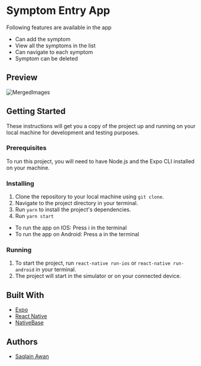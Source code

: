 Symptom Entry App
============

Following features are available in the app
- Can add the symptom
- View all the symptoms in the list
- Can navigate to each symptom
- Symptom can be deleted


Preview
---------------
![MergedImages](https://github.com/saqlaan/react-native-symptoms/assets/84536251/72e6b2c4-d225-48d2-9137-ec9dbc58b93f)



Getting Started
---------------

These instructions will get you a copy of the project up and running on your local machine for development and testing purposes.

### Prerequisites

To run this project, you will need to have Node.js and the Expo CLI installed on your machine.

### Installing

1.  Clone the repository to your local machine using `git clone`.
2.  Navigate to the project directory in your terminal.
3.  Run `yarn` to install the project's dependencies.
4.  Run `yarn start`
- To run the app on IOS: Press i in the terminal
- To run the app on Android: Press a in the terminal

### Running

1.  To start the project, run `react-native run-ios` or `react-native run-android` in your terminal.
2.  The project will start in the simulator or on your connected device.

Built With
----------

*   [Expo](https://expo.dev/) 
*   [React Native](https://reactnative.dev/)
*   [NativeBase](https://nativebase.io/)

Authors
-------

*   [Saqlain Awan](https://github.com/saqlaan)
